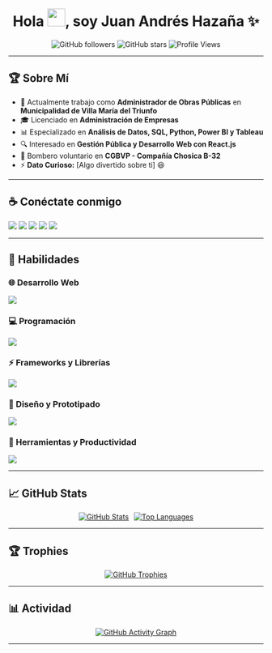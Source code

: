 <h1 align="center">Hola <img src="https://media.giphy.com/media/hvRJCLFzcasrR4ia7z/giphy.gif" width="35">, soy Juan Andrés Hazaña ✨</h1>

<p align="center">
  <img src="https://img.shields.io/github/followers/Juanhmdev?style=social" alt="GitHub followers">
  <img src="https://img.shields.io/github/stars/Juanhmdev?style=social" alt="GitHub stars">
  <img src="https://komarev.com/ghpvc/?username=Juanhmdev" alt="Profile Views">
</p>

---

## 🏆 Sobre Mí  

- 🏢 Actualmente trabajo como **Administrador de Obras Públicas** en **Municipalidad de Villa María del Triunfo**  
- 🎓 Licenciado en **Administración de Empresas**  
- 📊 Especializado en **Análisis de Datos, SQL, Python, Power BI y Tableau**  
- 🔍 Interesado en **Gestión Pública y Desarrollo Web con React.js**  
- 🚒 Bombero voluntario en **CGBVP - Compañía Chosica B-32**  
- ⚡ **Dato Curioso:** [Algo divertido sobre ti] 😆  

---

## ☕ Conéctate conmigo  

<p align="left">
  <a href="https://www.linkedin.com/in/TU_PERFIL/"><img src="https://img.icons8.com/fluency/48/000000/linkedin.png"/></a>
  <a href="https://www.instagram.com/Juanhmdev/"><img src="https://img.icons8.com/fluency/48/000000/instagram-new.png"/></a>
  <a href="mailto:TUCORREO@gmail.com"><img src="https://img.icons8.com/fluency/48/000000/apple-mail.png"/></a>
  <a href="https://www.behance.net/TU_PERFIL/"><img src="https://img.icons8.com/fluency/48/000000/behance.png"/></a>
  <a href="https://www.figma.com/@TUPERFIL/"><img src="https://img.icons8.com/fluency/48/000000/figma.png"/></a>
</p>

---

## 🚀 Habilidades  

### 🌐 Desarrollo Web  
<p align="left">
  <img src="https://skillicons.dev/icons?i=html,css,sass,bootstrap,vite" />
</p>

### 💻 Programación  
<p align="left">
  <img src="https://skillicons.dev/icons?i=js,ts,nodejs,py" />
</p>

### ⚡ Frameworks y Librerías  
<p align="left">
  <img src="https://skillicons.dev/icons?i=react" />
</p>

### 🎨 Diseño y Prototipado  
<p align="left">
  <img src="https://skillicons.dev/icons?i=figma,xd,ps,ai" />
</p>

### 🔧 Herramientas y Productividad  
<p align="left">
  <img src="https://skillicons.dev/icons?i=git,github,notion,vscode,wordpress" />
</p>

---

## 📈 GitHub Stats  

<div align="center" style="display: flex; justify-content: center; align-items: center; gap: 10px;">
  <a href="https://github.com/Juanhmdev/github-readme-stats">
    <img src="https://github-readme-stats.vercel.app/api?username=Juanhmdev&theme=algolia&show_icons=true&hide_border=true&include_all_commits=true&count_private=true" alt="GitHub Stats" style="vertical-align: middle;" />
  </a>
  <a href="https://github.com/Juanhmdev/github-readme-stats">
    <img src="https://github-readme-stats.vercel.app/api/top-langs/?username=Juanhmdev&theme=algolia&layout=compact&langs_count=8&hide_border=true" alt="Top Languages" style="vertical-align: middle;" />
  </a>
</div>


---

## 🏆 Trophies  

<p align="center">
  <a href="https://github.com/Juanhmdev/github-profile-trophy">
    <img src="https://github-profile-trophy.vercel.app/?username=Juanhmdev&column=4&theme=algolia&no-frame=true&no-bg=true&margin-w=5" alt="GitHub Trophies" />
  </a>
</p>

---

## 📊 Actividad  

<p align="center">
  <a href="https://github.com/Juanhmdev/github-readme-activity-graph">
    <img src="https://github-readme-activity-graph.vercel.app/graph?username=Juanhmdev&theme=react-dark&hide_border=true&area=true" alt="GitHub Activity Graph" />
  </a>
</p>

---

